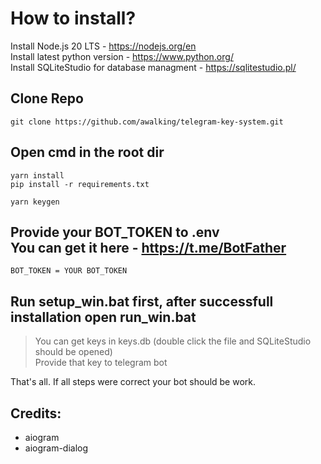 # How to install?

Install Node.js 20 LTS - https://nodejs.org/en<br/>
Install latest python version - https://www.python.org/<br/>
Install SQLiteStudio for database managment - https://sqlitestudio.pl/<br/>

## Clone Repo
```
git clone https://github.com/awalking/telegram-key-system.git
```

## Open cmd in the root dir
```npm i -g yarn
yarn install
pip install -r requirements.txt

yarn keygen
```

## Provide your BOT_TOKEN to .env<br/>You can get it here - https://t.me/BotFather
```
BOT_TOKEN = YOUR BOT_TOKEN
```

## Run setup_win.bat first, after successfull installation open run_win.bat
> You can get keys in keys.db (double click the file and SQLiteStudio should be opened)<br/>Provide that key to telegram bot

That's all. If all steps were correct your bot should be work.

## Credits:
- aiogram
- aiogram-dialog
